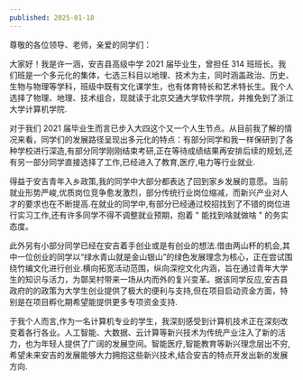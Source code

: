 ```yaml
---
published: 2025-01-18
---
```


尊敬的各位领导、老师，亲爱的同学们：

大家好！我是许一涵，安吉县高级中学 2021 届毕业生，曾担任 314 班班长。我们班是一个多元化的集体，七选三科目以地理、技术为主，同时涵盖政治、历史、生物与物理等学科，班级中既有文化课学生，也有体育特长和艺术特长生。我个人选择了物理、地理、技术组合，现就读于北京交通大学软件学院，并推免到了浙江大学计算机学院.

对于我们 2021 届毕业生而言已步入大四这个又一个人生节点。从目前我了解的情况来看，同学们的发展路径呈现出多元化的特点：有部分同学和我一样保研到了各种学校进行深造,有部分同学刚刚结束考研,正在等待成绩结果再安排后续的规划,还有另一部分同学直接选择了工作,已经进入了教育,医疗,电力等行业就业.

得益于安吉青年入乡政策,我的同学中大部分都表达了回到家乡发展的意愿。当前就业形势严峻,优质岗位竞争愈发激烈，部分传统行业岗位缩减，而新兴产业对人才的要求也在不断提高.在就业的同学中,有部分已经通过校招找到了不错的岗位进行实习工作,还有许多同学不得不调整就业预期，抱着 " 能找到啥就做啥 " 的务实态度。

此外另有小部分同学已经在安吉着手创业或是有创业的想法.借由两山杯的机会,其中一位创业的同学以“绿水青山就是金山银山”的绿色发展理念为核心，正在尝试围绕竹编文化进行创业.横向拓宽活动范围，纵向深挖文化内涵，旨在通过青年大学生的知识与活力，为鄣吴村带来一场从内而外的复兴变革。据该同学反应,安吉县政府的的政策为大学生创业提供了极大的便利与支持,但在项目启动资金方面，特别是在项目孵化期希望能提供更多专项资金支持.

于我个人而言,作为一名计算机专业的学生，我深刻感受到计算机技术正在深刻改变着各行各业。人工智能、大数据、云计算等新兴技术为传统产业注入了新的活力，也为年轻人提供了广阔的发展空间。智能医疗,智能教育等新兴理念层出不穷,希望未来安吉的发展能够大力拥抱这些新兴技术,结合安吉的特点开发出新的发展方向.